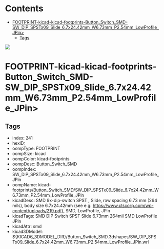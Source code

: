 



Contents
========

* [FOOTPRINT-kicad-kicad-footprints-Button_Switch_SMD-SW_DIP_SPSTx09_Slide_6.7x24.42mm_W6.73mm_P2.54mm_LowProfile_JPin>](#footprint-kicad-kicad-footprints-button_switch_smd-sw_dip_spstx09_slide_67x2442mm_w673mm_p254mm_lowprofile_jpin)
	* [Tags](#tags)
  
![][im]
# FOOTPRINT-kicad-kicad-footprints-Button_Switch_SMD-SW_DIP_SPSTx09_Slide_6.7x24.42mm_W6.73mm_P2.54mm_LowProfile_JPin>

## Tags

- index: 241
- hexID: 
- oompType: FOOTPRINT
- oompSize: kicad
- oompColor: kicad-footprints
- oompDesc: Button_Switch_SMD
- oompIndex: SW_DIP_SPSTx09_Slide_6.7x24.42mm_W6.73mm_P2.54mm_LowProfile_JPin
- oompName: kicad-footprints/Button_Switch_SMD/SW_DIP_SPSTx09_Slide_6.7x24.42mm_W6.73mm_P2.54mm_LowProfile_JPin
- kicadDesc: SMD 9x-dip-switch SPST , Slide, row spacing 6.73 mm (264 mils), body size 6.7x24.42mm (see e.g. https://www.ctscorp.com/wp-content/uploads/219.pdf), SMD, LowProfile, JPin
- kicadTags: SMD DIP Switch SPST Slide 6.73mm 264mil SMD LowProfile JPin
- kicadAttr: smd
- kicad3DModel: ${KICAD6_3DMODEL_DIR}/Button_Switch_SMD.3dshapes/SW_DIP_SPSTx09_Slide_6.7x24.42mm_W6.73mm_P2.54mm_LowProfile_JPin.wrl



[im]: image.png
